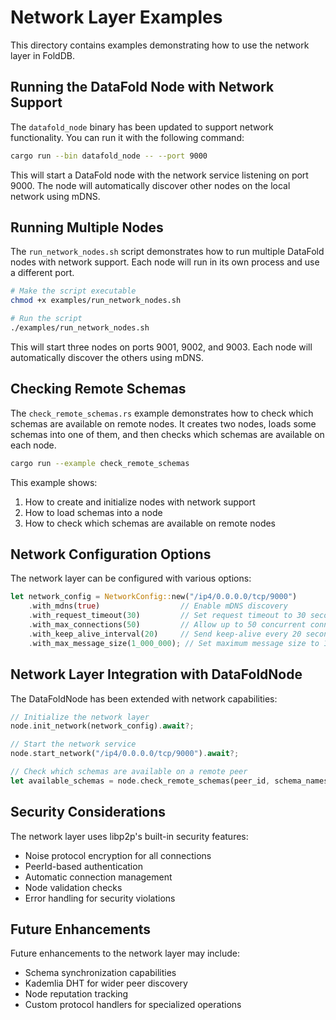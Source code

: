# Network Layer Examples

This directory contains examples demonstrating how to use the network layer in FoldDB.

## Running the DataFold Node with Network Support

The `datafold_node` binary has been updated to support network functionality. You can run it with the following command:

```bash
cargo run --bin datafold_node -- --port 9000
```

This will start a DataFold node with the network service listening on port 9000. The node will automatically discover other nodes on the local network using mDNS.

## Running Multiple Nodes

The `run_network_nodes.sh` script demonstrates how to run multiple DataFold nodes with network support. Each node will run in its own process and use a different port.

```bash
# Make the script executable
chmod +x examples/run_network_nodes.sh

# Run the script
./examples/run_network_nodes.sh
```

This will start three nodes on ports 9001, 9002, and 9003. Each node will automatically discover the others using mDNS.

## Checking Remote Schemas

The `check_remote_schemas.rs` example demonstrates how to check which schemas are available on remote nodes. It creates two nodes, loads some schemas into one of them, and then checks which schemas are available on each node.

```bash
cargo run --example check_remote_schemas
```

This example shows:
1. How to create and initialize nodes with network support
2. How to load schemas into a node
3. How to check which schemas are available on remote nodes

## Network Configuration Options

The network layer can be configured with various options:

```rust
let network_config = NetworkConfig::new("/ip4/0.0.0.0/tcp/9000")
    .with_mdns(true)                  // Enable mDNS discovery
    .with_request_timeout(30)         // Set request timeout to 30 seconds
    .with_max_connections(50)         // Allow up to 50 concurrent connections
    .with_keep_alive_interval(20)     // Send keep-alive every 20 seconds
    .with_max_message_size(1_000_000); // Set maximum message size to 1MB
```

## Network Layer Integration with DataFoldNode

The DataFoldNode has been extended with network capabilities:

```rust
// Initialize the network layer
node.init_network(network_config).await?;

// Start the network service
node.start_network("/ip4/0.0.0.0/tcp/9000").await?;

// Check which schemas are available on a remote peer
let available_schemas = node.check_remote_schemas(peer_id, schema_names).await?;
```

## Security Considerations

The network layer uses libp2p's built-in security features:
- Noise protocol encryption for all connections
- PeerId-based authentication
- Automatic connection management
- Node validation checks
- Error handling for security violations

## Future Enhancements

Future enhancements to the network layer may include:
- Schema synchronization capabilities
- Kademlia DHT for wider peer discovery
- Node reputation tracking
- Custom protocol handlers for specialized operations

